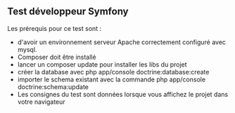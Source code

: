 ## Test développeur Symfony

Les prérequis pour ce test sont :

 - d'avoir un environnement serveur Apache correctement configuré avec mysql.
 - Composer doit être installé
 - lancer un composer update pour installer les libs du projet
 - créer la database avec  php app/console doctrine:database:create 
 - importer le schema existant avec la commande  php app/console doctrine:schema:update
 - Les consignes du test sont données lorsque vous affichez le projet dans votre navigateur 
